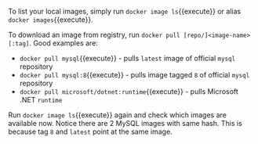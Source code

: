To list your local images, simply run `docker image ls`{{execute}} or alias `docker images`{{execute}}.

To download an image from registry, run `docker pull [repo/]<image-name>[:tag]`. Good examples are:
* `docker pull mysql`{{execute}} - pulls `latest` image of official `mysql` repository
* `docker pull mysql:8`{{execute}} - pulls image tagged `8` of official `mysql` repository
* `docker pull microsoft/dotnet:runtime`{{execute}} - pulls Microsoft .NET `runtime`

Run `docker image ls`{{execute}} again and check which images are available now. 
Notice there are 2 MySQL images with same hash. This is because tag `8` and `latest` point at the same image.
